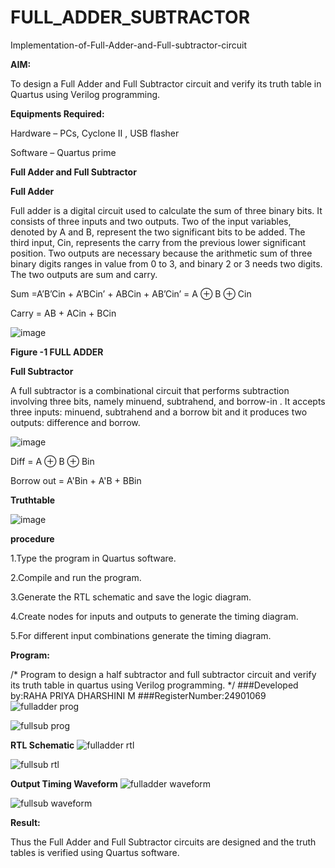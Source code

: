 # FULL_ADDER_SUBTRACTOR

Implementation-of-Full-Adder-and-Full-subtractor-circuit

**AIM:**

To design a Full Adder and Full Subtractor circuit and verify its truth table in Quartus using Verilog programming.

**Equipments Required:**

Hardware – PCs, Cyclone II , USB flasher

Software – Quartus prime

**Full Adder and Full Subtractor**

**Full Adder**

Full adder is a digital circuit used to calculate the sum of three binary bits. It consists of three inputs and two outputs. Two of the input variables, denoted by A and B, represent the two significant bits to be added. The third input, Cin, represents the carry from the previous lower significant position. Two outputs are necessary because the arithmetic sum of three binary digits ranges in value from 0 to 3, and binary 2 or 3 needs two digits. The two outputs are sum and carry.

Sum =A’B’Cin + A’BCin’ + ABCin + AB’Cin’ = A ⊕ B ⊕ Cin 

Carry = AB + ACin + BCin

![image](https://github.com/naavaneetha/FULL_ADDER_SUBTRACTOR/assets/154305477/0f30ba51-5ffb-4198-845f-18e054f675e7)

**Figure -1 FULL ADDER**

**Full Subtractor**

A full subtractor is a combinational circuit that performs subtraction involving three bits, namely minuend, subtrahend, and borrow-in . It accepts three inputs: minuend, subtrahend and a borrow bit and it produces two outputs: difference and borrow.

![image](https://github.com/naavaneetha/FULL_ADDER_SUBTRACTOR/assets/154305477/02b24f51-ab51-4304-9ad6-7b81ffc1ead5)

Diff = A ⊕ B ⊕ Bin 

Borrow out = A'Bin + A'B + BBin

**Truthtable**

![image](https://github.com/user-attachments/assets/8f59e91d-a7f0-4e2c-bdc1-69e4d35c7c07)


**procedure**

1.Type the program in Quartus software.

2.Compile and run the program.

3.Generate the RTL schematic and save the logic diagram.

4.Create nodes for inputs and outputs to generate the timing diagram.

5.For different input combinations generate the timing diagram.

**Program:**

/* Program to design a half subtractor and full subtractor circuit and verify its truth table in quartus using Verilog programming. */
###Developed by:RAHA PRIYA DHARSHINI M  ###RegisterNumber:24901069
![fulladder prog](https://github.com/user-attachments/assets/50959c07-1a16-4b23-87af-c85188d73fe3)

![fullsub prog](https://github.com/user-attachments/assets/b9421de3-0ac6-478a-b1d8-255ac1c7b644)



**RTL Schematic**
![fulladder rtl](https://github.com/user-attachments/assets/3b19b5b3-adaf-41f0-84e1-ec825065a161)

![fullsub rtl](https://github.com/user-attachments/assets/9cb49a23-e5ee-4db9-b8ee-d463d463e18d)

**Output Timing Waveform**
![fulladder waveform](https://github.com/user-attachments/assets/dba39828-7f99-4168-becf-c85ec48d1c70)

![fullsub waveform](https://github.com/user-attachments/assets/f7e0e24d-1f2c-46ea-a93c-d3ca741996cc)

**Result:**

Thus the Full Adder and Full Subtractor circuits are designed and the truth tables is verified using Quartus software.



